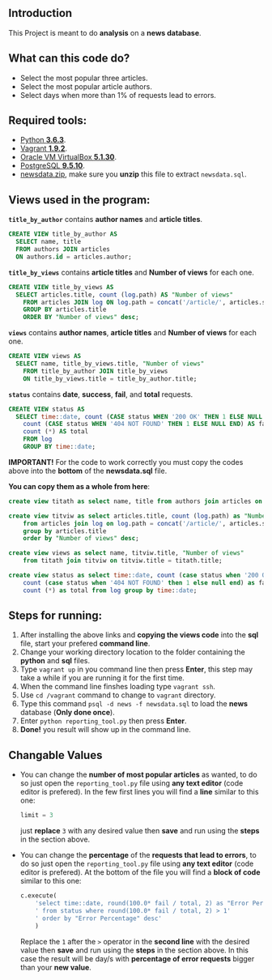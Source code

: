 ## Introduction
This Project is meant to do **analysis** on a **news database**.

## What can this code do?

- Select the most popular three articles.
- Select the most popular article authors.
- Select days when more than 1% of requests lead to errors.

## Required tools:

- [Python **3.6.3**](https://www.python.org/downloads/release/python-363/).
- [Vagrant **1.9.2**](https://www.vagrantup.com/downloads.html).
- [Oracle VM VirtualBox **5.1.30**](https://www.virtualbox.org/wiki/Download_Old_Builds_5_1).
- [PostgreSQL **9.5.10**](https://www.postgresql.org/download/).
- [newsdata.zip](https://d17h27t6h515a5.cloudfront.net/topher/2016/August/57b5f748_newsdata/newsdata.zip), make sure you **unzip** this file to extract `newsdata.sql`.

## Views used in the program:

**`title_by_author`** contains **author names** and **article titles**.

```sql
CREATE VIEW title_by_author AS
  SELECT name, title
  FROM authors JOIN articles
  ON authors.id = articles.author;
```

**`title_by_views`** contains **article titles** and **Number of views** for each one.

```sql
CREATE VIEW title_by_views AS
  SELECT articles.title, count (log.path) AS "Number of views"
    FROM articles JOIN log ON log.path = concat('/article/', articles.slug)
    GROUP BY articles.title
    ORDER BY "Number of views" desc;
```

**`views`** contains **author names**,  **article titles** and **Number of views** for each one.

```sql
CREATE VIEW views AS
  SELECT name, title_by_views.title, "Number of views"
    FROM title_by_author JOIN title_by_views
    ON title_by_views.title = title_by_author.title;
```

**`status`** contains **date**, **success**, **fail**, and **total** requests.

```sql
CREATE VIEW status AS
  SELECT time::date, count (CASE status WHEN '200 OK' THEN 1 ELSE NULL END) AS success,
    count (CASE status WHEN '404 NOT FOUND' THEN 1 ELSE NULL END) AS fail,
    count (*) AS total
    FROM log
    GROUP BY time::date;
```

**IMPORTANT!**
For the code to work correctly you must copy the codes above into the **bottom** of the **newsdata.sql** file.

**You can copy them as a whole from here**:

```sql
create view titath as select name, title from authors join articles on authors.id = articles.author;

create view titviw as select articles.title, count (log.path) as "Number of views"
    from articles join log on log.path = concat('/article/', articles.slug)
    group by articles.title
    order by "Number of views" desc;

create view views as select name, titviw.title, "Number of views"
    from titath join titviw on titviw.title = titath.title;

create view status as select time::date, count (case status when '200 OK' then 1 else null end) as success,
    count (case status when '404 NOT FOUND' then 1 else null end) as fail,
    count (*) as total from log group by time::date;
```

## Steps for running:

1. After installing the above links and **copying the views code** into the **sql** file, start your prefered **command line**.
2. Change your working directory location to the folder containing  the **python** and **sql** files.
3. Type `vagrant up` in you command line then press **Enter**, this step may take a while if you are running it for the first time.
4. When the command line finshes loading type `vagrant ssh`.
5. Use `cd /vagrant` command to change to `vagrant` directory.
6. Type this command `psql -d news -f newsdata.sql` to load the **news** database (**Only done once**).
7. Enter `python reporting_tool.py` then press **Enter**.
8. **Done!** you result will show up in the command line.

## Changable Values
- You can change the **number of most popular articles** as wanted, to do so just open the `reporting_tool.py` file using **any text editor**
(code editor is prefered). In the few first lines you will find a **line** similar to this one:

  ```python
  limit = 3
  ```
  just **replace** `3` with any desired value then **save** and run using the **steps** in the section above.
  
- You can change the **percentage** of the **requests that lead to errors**, to do so just open the `reporting_tool.py` file using **any text editor**
(code editor is prefered). At the bottom of the file you will find a **block of code** similar to this one:

  ```python
  c.execute(
      'select time::date, round(100.0* fail / total, 2) as "Error Percentage"'
      ' from status where round(100.0* fail / total, 2) > 1'
      ' order by "Error Percentage" desc'
      )
  ```

  Replace the `1` after the `>` operator in the **second line** with the desired value then **save** and run using the **steps** in the section above.
  In this case the result will be day/s with **percentage of error requests** bigger than your **new value**.
  
